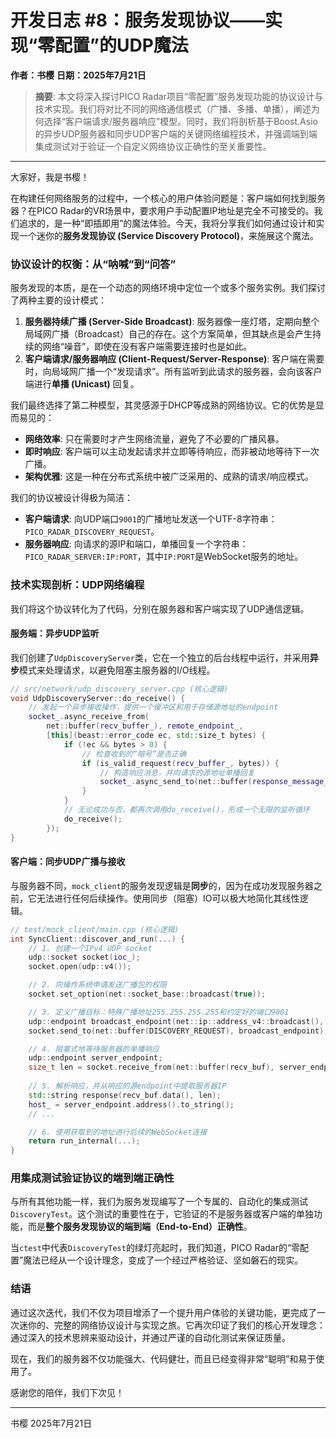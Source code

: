 # 开发日志 #8：服务发现协议——实现“零配置”的UDP魔法

**作者：书樱**
**日期：2025年7月21日**

> **摘要**: 本文将深入探讨PICO Radar项目“零配置”服务发现功能的协议设计与技术实现。我们将对比不同的网络通信模式（广播、多播、单播），阐述为何选择“客户端请求/服务器响应”模型。同时，我们将剖析基于Boost.Asio的异步UDP服务器和同步UDP客户端的关键网络编程技术，并强调端到端集成测试对于验证一个自定义网络协议正确性的至关重要性。

---

大家好，我是书樱！

在构建任何网络服务的过程中，一个核心的用户体验问题是：客户端如何找到服务器？在PICO Radar的VR场景中，要求用户手动配置IP地址是完全不可接受的。我们追求的，是一种“即插即用”的魔法体验。今天，我将分享我们如何通过设计和实现一个迷你的**服务发现协议 (Service Discovery Protocol)**，来施展这个魔法。

### 协议设计的权衡：从“呐喊”到“问答”

服务发现的本质，是在一个动态的网络环境中定位一个或多个服务实例。我们探讨了两种主要的设计模式：

1.  **服务器持续广播 (Server-Side Broadcast)**: 服务器像一座灯塔，定期向整个局域网广播（Broadcast）自己的存在。这个方案简单，但其缺点是会产生持续的网络“噪音”，即使在没有客户端需要连接时也是如此。
2.  **客户端请求/服务器响应 (Client-Request/Server-Response)**: 客户端在需要时，向局域网广播一个“发现请求”。所有监听到此请求的服务器，会向该客户端进行**单播 (Unicast)** 回复。

我们最终选择了第二种模型，其灵感源于DHCP等成熟的网络协议。它的优势是显而易见的：
-   **网络效率**: 只在需要时才产生网络流量，避免了不必要的广播风暴。
-   **即时响应**: 客户端可以主动发起请求并立即等待响应，而非被动地等待下一次广播。
-   **架构优雅**: 这是一种在分布式系统中被广泛采用的、成熟的请求/响应模式。

我们的协议被设计得极为简洁：
-   **客户端请求**: 向UDP端口`9001`的广播地址发送一个UTF-8字符串：`PICO_RADAR_DISCOVERY_REQUEST`。
-   **服务器响应**: 向请求的源IP和端口，单播回复一个字符串：`PICO_RADAR_SERVER:IP:PORT`，其中`IP:PORT`是WebSocket服务的地址。

### 技术实现剖析：UDP网络编程

我们将这个协议转化为了代码，分别在服务器和客户端实现了UDP通信逻辑。

#### 服务端：异步UDP监听

我们创建了`UdpDiscoveryServer`类，它在一个独立的后台线程中运行，并采用**异步**模式来处理请求，以避免阻塞主服务器的I/O线程。

```cpp
// src/network/udp_discovery_server.cpp (核心逻辑)
void UdpDiscoveryServer::do_receive() {
    // 发起一个异步接收操作，提供一个缓冲区和用于存储源地址的endpoint
    socket_.async_receive_from(
        net::buffer(recv_buffer_), remote_endpoint_,
        [this](beast::error_code ec, std::size_t bytes) {
            if (!ec && bytes > 0) {
                // 检查收到的“暗号”是否正确
                if (is_valid_request(recv_buffer_, bytes)) {
                    // 构造响应消息，并向请求的源地址单播回复
                    socket_.async_send_to(net::buffer(response_message_), remote_endpoint_, ...);
                }
            }
            // 无论成功与否，都再次调用do_receive()，形成一个无限的监听循环
            do_receive();
        });
}
```

#### 客户端：同步UDP广播与接收

与服务器不同，`mock_client`的服务发现逻辑是**同步**的，因为在成功发现服务器之前，它无法进行任何后续操作。使用同步（阻塞）IO可以极大地简化其线性逻辑。

```cpp
// test/mock_client/main.cpp (核心逻辑)
int SyncClient::discover_and_run(...) {
    // 1. 创建一个IPv4 UDP socket
    udp::socket socket(ioc_);
    socket.open(udp::v4());

    // 2. 向操作系统申请发送广播包的权限
    socket.set_option(net::socket_base::broadcast(true));

    // 3. 定义广播目标：特殊广播地址255.255.255.255和约定好的端口9001
    udp::endpoint broadcast_endpoint(net::ip::address_v4::broadcast(), 9001);
    socket.send_to(net::buffer(DISCOVERY_REQUEST), broadcast_endpoint);

    // 4. 阻塞式地等待服务器的单播响应
    udp::endpoint server_endpoint;
    size_t len = socket.receive_from(net::buffer(recv_buf), server_endpoint);
    
    // 5. 解析响应，并从响应的源endpoint中提取服务器IP
    std::string response(recv_buf.data(), len);
    host_ = server_endpoint.address().to_string();
    // ...

    // 6. 使用获取到的地址进行后续的WebSocket连接
    return run_internal(...);
}
```

### 用集成测试验证协议的端到端正确性

与所有其他功能一样，我们为服务发现编写了一个专属的、自动化的集成测试`DiscoveryTest`。这个测试的重要性在于，它验证的不是服务器或客户端的单独功能，而是**整个服务发现协议的端到端（End-to-End）正确性**。

当`ctest`中代表`DiscoveryTest`的绿灯亮起时，我们知道，PICO Radar的“零配置”魔法已经从一个设计理念，变成了一个经过严格验证、坚如磐石的现实。

### 结语

通过这次迭代，我们不仅为项目增添了一个提升用户体验的关键功能，更完成了一次迷你的、完整的网络协议设计与实现之旅。它再次印证了我们的核心开发理念：通过深入的技术思辨来驱动设计，并通过严谨的自动化测试来保证质量。

现在，我们的服务器不仅功能强大、代码健壮，而且已经变得非常“聪明”和易于使用了。

感谢您的陪伴，我们下次见！

---
书樱
2025年7月21日
